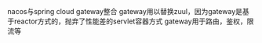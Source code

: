 nacos与spring cloud gateway整合
gateway用以替换zuul，因为gateway是基于reactor方式的，抛弃了性能差的servlet容器方式
gateway用于路由，鉴权，限流等